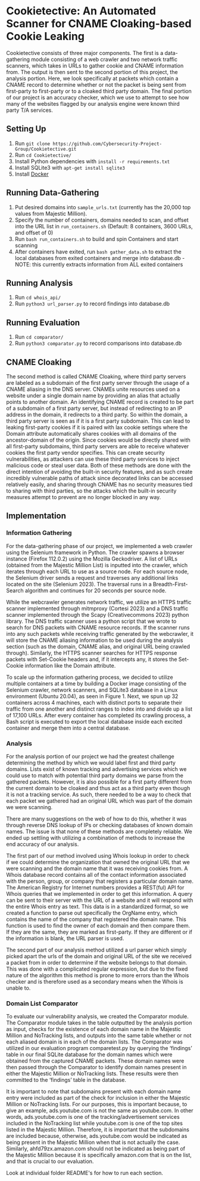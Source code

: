 # Cookietective: An Automated Scanner for CNAME Cloaking-based Cookie Leaking

Cookietective consists of three major components. The first is a data-gathering module consisting of a web crawler and two network traffic scanners, which takes in URLs to gather cookie and CNAME information from. The output is then sent to the second portion of this project, the analysis portion. Here, we look specifically at packets which contain a CNAME record to determine whether or not the packet is being sent from first-party to first-party or to a cloaked third party domain. The final portion of our project is an accuracy checker, which we use to attempt to see how many of the websites flagged by our analysis engine were known third party T/A services.

## Setting Up
1. Run `git clone https://github.com/Cybersecurity-Project-Group/Cookietective.git` 
2. Run `cd Cookietective/`
3. Install Python dependencies with `install -r requirements.txt` 
4. Install SQLite3 with `apt-get install sqlite3`
5. Install [Docker](https://docs.docker.com/engine/install/)

## Running Data-Gathering
1. Put desired domains into `sample_urls.txt` (currently has the 20,000 top values from Majestic Million).
2. Specify the number of containers, domains needed to scan, and offset into the URL list in `run_containers.sh` (Default: 8 containers, 3600 URLs, and offset of 0)
3. Run `bash run_containers.sh` to build and spin Containers and start scanning
4. After containers have exited, run `bash gather_data.sh` to extract the local databases from exited containers and merge into database.db - NOTE: this currently extracts information from ALL exited containers

## Running Analysis
1. Run `cd whois_api/`
2. Run `python3 url_parser.py` to record findings into database.db

## Running Evaluation
1. Run `cd comparator/`
2. Run `python3 comparator.py` to record comparisons into database.db

## CNAME Cloaking
The second method is called CNAME Cloaking, where third party servers are labeled as a subdomain of the first party server through the usage of a CNAME aliasing in the DNS server. CNAMEs unite resources used on a website under a single domain name by providing an alias that actually points to another domain. An identifying CNAME record is created to be part of a subdomain of a first party server, but instead of redirecting to an IP address in the domain, it redirects to a third party. So within the domain, a third party server is seen as if it is a first party subdomain. This can lead to leaking first-party cookies if it is paired with lax cookie settings where the Domain attribute automatically shares cookies with all domains of the ancestor-domain of the origin. Since cookies would be directly shared with all first-party subdomains, third party servers are able to receive whatever cookies the first party vendor specifies. This can create security vulnerabilities, as attackers can use these third party services to inject malicious code or steal user data.
Both of these methods are done with the direct intention of avoiding the built-in security features, and as such create incredibly vulnerable paths of attack since decorated links can be accessed relatively easily, and sharing through CNAME has no security measures tied to sharing with third parties, so the attacks which the built-in security measures attempt to prevent are no longer blocked in any way.

## Implementation

### Information Gathering
	
For the data-gathering phase of our project, we implemented a web crawler using the Selenium framework in Python. The crawler spawns a browser instance (Firefox 112.0.2) using the Mozilla Geckodriver. A list of URLs (obtained from the Majestic Million List) is inputted into the crawler, which iterates through each URL to use as a source node. For each source node, the Selenium driver sends a request and traverses any additional links located on the site (Selenium 2023). The traversal runs in a Breadth-First-Search algorithm and continues for 20 seconds per source node. 
	
While the webcrawler generates network traffic, we utilize an HTTPS traffic scanner implemented through mitmproxy (Cortesi 2023) and a DNS traffic scanner implemented through the Scapy (Creativecommons 2023) python library. The DNS traffic scanner uses a python script that we wrote to search for DNS packets with CNAME resource records. If the scanner runs into any such packets while receiving traffic generated by the webcrawler, it will store the CNAME aliasing information to be used during the analysis section (such as the domain, CNAME alias, and original URL being crawled through). Similarly, the HTTPS scanner searches for HTTPS response packets with Set-Cookie headers and, if it intercepts any, it stores the Set-Cookie information like the Domain attribute.

To scale up the information gathering process, we decided to utilize multiple containers at a time by building a Docker image consisting of the Selenium crawler, network scanners, and SQLite3 database in a Linux environment (Ubuntu 20.04), as seen in Figure 1. Next, we spun up 32 containers across 4 machines, each with distinct ports to separate their traffic from one another and distinct ranges to index into and divide up a list of 17,100 URLs. After every container has completed its crawling process, a Bash script is executed to export the local database inside each excited container and merge them into a central database.

### Analysis	
For the analysis portion of our project we had the greatest challenge determining the method by which we would label first and third party domains. Lists exist of known tracking and advertising services which we could use to match with potential third party domains we parse from the gathered packets. However, it is also possible for a first party different from the current domain to be cloaked and thus act as a third party even though it is not a tracking service. As such, there needed to be a way to check that each packet we gathered had an original URL which was part of the domain we were scanning.
	
There are many suggestions on the web of how to do this, whether it was through reverse DNS lookup of IPs or checking databases of known domain names. The issue is that none of these methods are completely reliable. We ended up settling with utilizing a combination of methods to increase the end accuracy of our analysis.

The first part of our method involved using Whois lookup in order to check if we could determine the organization that owned the original URL that we were scanning and the domain name that it was receiving cookies from. A Whois database record contains all of the contact information associated with the person, group, or company that registers a particular domain name. The American Registry for Internet numbers provides a REST(ful) API for Whois queries that we implemented in order to get this information. A query can be sent to their server with the URL of a website and it will respond with the entire Whois entry as text. This data is in a standardized format, so we created a function to parse out specifically the OrgName entry, which contains the name of the company that registered the domain name. This function is used to find the owner of each domain and then compare them. If they are the same, they are marked as first-party. If they are different or if the information is blank, the URL parser is used.

The second part of our analysis method utilized a url parser which simply picked apart the urls of the domain and original URL of the site we received a packet from in order to determine if the website belongs to that domain. This was done with a complicated regular expression, but due to the fixed nature of the algorithm this method is prone to more errors than the Whois checker and is therefore used as a secondary means when the Whois is unable to.

### Domain List Comparator

To evaluate our vulnerability analysis, we created the Comparator module. The Comparator module takes in the table outputted by the analysis portion as input, checks for the existence of each domain name in the Majestic Million and NoTracking lists, and outputs into the same table whether or not each aliased domain is in each of the domain lists. The Comparator was utilized in our evaluation program comparetest.py by querying the ‘findings’ table in our final SQLite database for the domain names which were obtained from the captured CNAME packets. These domain names were then passed through the Comparator to identify domain names present in either the Majestic Million or NoTracking lists. These results were then committed to the ‘findings’ table in the database.

It is important to note that subdomains present with each domain name entry were included as part of the check for inclusion in either the Majestic Million or NoTracking lists. For our purposes, this is important because, to give an example, ads.youtube.com is not the same as youtube.com. In other words, ads.youtube.com is one of the tracking/advertisement services included in the NoTracking list while youtube.com is one of the top sites listed in the Majestic Million. Therefore, it is important that the subdomains are included because, otherwise, ads.youtube.com would be indicated as being present in the Majestic Million when that is not actually the case. Similarly, ahfd79zx.amazon.com should not be indicated as being part of the Majestic Million because it is specifically amazon.com that is on the list, and that is crucial to our evaluation.

Look at individual folder README's for how to run each section.

